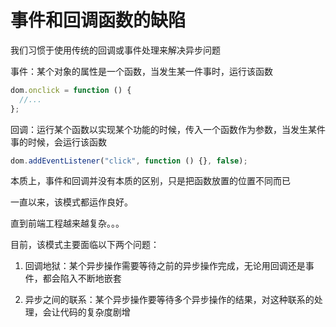 # 事件和回调函数的缺陷

我们习惯于使用传统的回调或事件处理来解决异步问题

事件：某个对象的属性是一个函数，当发生某一件事时，运行该函数

```js
dom.onclick = function () {
  //...
};
```

回调：运行某个函数以实现某个功能的时候，传入一个函数作为参数，当发生某件事的时候，会运行该函数

```js
dom.addEventListener("click", function () {}, false);
```

本质上，事件和回调并没有本质的区别，只是把函数放置的位置不同而已

一直以来，该模式都运作良好。

直到前端工程越来越复杂。。。

目前，该模式主要面临以下两个问题：

1. 回调地狱：某个异步操作需要等待之前的异步操作完成，无论用回调还是事件，都会陷入不断地嵌套

2. 异步之间的联系：某个异步操作要等待多个异步操作的结果，对这种联系的处理，会让代码的复杂度剧增
